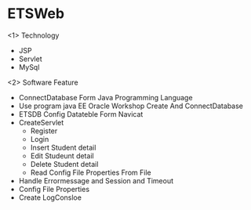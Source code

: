 # ETSWeb
 <1> Technology
   -  JSP
   -  Servlet
   -  MySql  
   
<2> Software Feature
   - ConnectDatabase Form Java Programming Language
   - Use program java EE Oracle Workshop Create And ConnectDatabase  
   - ETSDB  Config Datateble Form Navicat 
   - CreateServlet   
      - Register
      - Login
      - Insert Student detail
      - Edit Studeunt detail
      - Delete Student detail
      - Read Config File Properties From File
- Handle Errormessage and Session and Timeout
- Config File Properties
- Create LogConsloe

